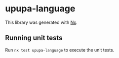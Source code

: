 # upupa-language

This library was generated with [Nx](https://nx.dev).

## Running unit tests

Run `nx test upupa-language` to execute the unit tests.
